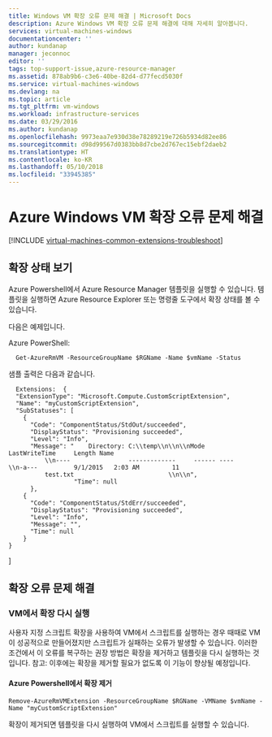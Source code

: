 ```yaml
---
title: Windows VM 확장 오류 문제 해결 | Microsoft Docs
description: Azure Windows VM 확장 오류 문제 해결에 대해 자세히 알아봅니다.
services: virtual-machines-windows
documentationcenter: ''
author: kundanap
manager: jeconnoc
editor: ''
tags: top-support-issue,azure-resource-manager
ms.assetid: 878ab9b6-c3e6-40be-82d4-d77fecd5030f
ms.service: virtual-machines-windows
ms.devlang: na
ms.topic: article
ms.tgt_pltfrm: vm-windows
ms.workload: infrastructure-services
ms.date: 03/29/2016
ms.author: kundanap
ms.openlocfilehash: 9973eaa7e930d38e78289219e726b5934d82ee86
ms.sourcegitcommit: d98d99567d0383bb8d7cbe2d767ec15ebf2daeb2
ms.translationtype: HT
ms.contentlocale: ko-KR
ms.lasthandoff: 05/10/2018
ms.locfileid: "33945385"
---
```

# <a name="troubleshooting-azure-windows-vm-extension-failures"></a>Azure Windows VM 확장 오류 문제 해결
[!INCLUDE [virtual-machines-common-extensions-troubleshoot](../../../includes/virtual-machines-common-extensions-troubleshoot.md)]

## <a name="viewing-extension-status"></a>확장 상태 보기
Azure Powershell에서 Azure Resource Manager 템플릿을 실행할 수 있습니다. 템플릿을 실행하면 Azure Resource Explorer 또는 명령줄 도구에서 확장 상태를 볼 수 있습니다.

다음은 예제입니다.

Azure PowerShell:

      Get-AzureRmVM -ResourceGroupName $RGName -Name $vmName -Status

샘플 출력은 다음과 같습니다.

      Extensions:  {
      "ExtensionType": "Microsoft.Compute.CustomScriptExtension",
      "Name": "myCustomScriptExtension",
      "SubStatuses": [
        {
          "Code": "ComponentStatus/StdOut/succeeded",
          "DisplayStatus": "Provisioning succeeded",
          "Level": "Info",
          "Message": "    Directory: C:\\temp\\n\\n\\nMode                LastWriteTime     Length Name
              \\n----                -------------     ------ ----                              \\n-a---          9/1/2015   2:03 AM         11
              test.txt                          \\n\\n",
                      "Time": null
          },
        {
          "Code": "ComponentStatus/StdErr/succeeded",
          "DisplayStatus": "Provisioning succeeded",
          "Level": "Info",
          "Message": "",
          "Time": null
        }
    }
  ]

## <a name="troubleshooting-extension-failures"></a>확장 오류 문제 해결
### <a name="rerun-the-extension-on-the-vm"></a>VM에서 확장 다시 실행
사용자 지정 스크립트 확장을 사용하여 VM에서 스크립트를 실행하는 경우 때때로 VM이 성공적으로 만들어졌지만 스크립트가 실패하는 오류가 발생할 수 있습니다. 이러한 조건에서 이 오류를 복구하는 권장 방법은 확장을 제거하고 템플릿을 다시 실행하는 것입니다.
참고: 이후에는 확장을 제거할 필요가 없도록 이 기능이 향상될 예정입니다.

#### <a name="remove-the-extension-from-azure-powershell"></a>Azure Powershell에서 확장 제거
    Remove-AzureRmVMExtension -ResourceGroupName $RGName -VMName $vmName -Name "myCustomScriptExtension"

확장이 제거되면 템플릿을 다시 실행하여 VM에서 스크립트를 실행할 수 있습니다.

